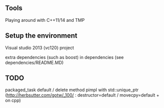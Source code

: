 ## Tools
Playing around with C++11/14 and TMP

## Setup the environment
Visual studio 2013 (vc120) project

extra dependencies (such as boost) in dependencies (see dependencies/README.MD)

## TODO
packaged_task
default / delete method
pimpl with std::unique_ptr (http://herbsutter.com/gotw/_100/ : destructor=default / movecpy=default +  on cpp)

